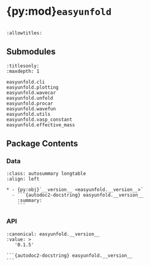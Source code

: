 # {py:mod}`easyunfold`

```{py:module} easyunfold
```

```{autodoc2-docstring} easyunfold
:allowtitles:
```

## Submodules

```{toctree}
:titlesonly:
:maxdepth: 1

easyunfold.cli
easyunfold.plotting
easyunfold.wavecar
easyunfold.unfold
easyunfold.procar
easyunfold.wavefun
easyunfold.utils
easyunfold.vasp_constant
easyunfold.effective_mass
```

## Package Contents

### Data

````{list-table}
:class: autosummary longtable
:align: left

* - {py:obj}`__version__ <easyunfold.__version__>`
  - ```{autodoc2-docstring} easyunfold.__version__
    :summary:
    ```
````

### API

````{py:data} __version__
:canonical: easyunfold.__version__
:value: >
   '0.1.5'

```{autodoc2-docstring} easyunfold.__version__
```

````
